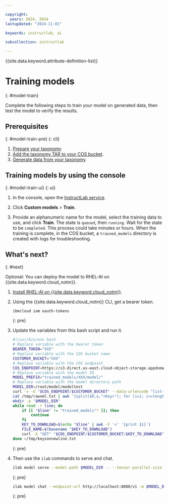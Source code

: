 ```yaml
---

copyright:
  years: 2024, 2024
lastupdated: "2024-11-01"

keywords: instructlab, ai

subcollection: instructlab

---
```


{{site.data.keyword.attribute-definition-list}}


# Training models
{: #model-train}


Complete the following steps to train your model on generated data, then test the model to verify the results.

## Prerequisites
{: #model-train-pre}
{: cli}

1. [Prepare your taxonomy](/docs/instructlab?topic=instructlab-getting-started#taxonomy)
1. [Add the taxonomy TAR to your COS bucket](/docs/instructlab?topic=instructlab-getting-started#taxonomy-add-ui).
1. [Generate data from your taxonomy](/docs/instructlab?topic=instructlab-data-generate).


## Training models by using the console
{: #model-train-ui}
{: ui}

1. In the console, open the [InstructLab service](https://cloud.ibm.com/instructlab/overview).

1. Click **Custom models** > **Train**.

1. Provide an alphanumeric name for the model, select the training data to use, and click **Train**. The state is `queued`, then `running`. Wait for the state to be `completed`. This process could take minutes or hours. When the training is complete, in the COS bucket, a `trained_models` directory is created with logs for troubleshooting.



## What's next?
{: #next}

Optional: You can deploy the model to RHEL-AI on {{site.data.keyword.cloud_notm}}.

1. [Install RHEL-AI on {{site.data.keyword.cloud_notm}}](https://docs.redhat.com/en/documentation/red_hat_enterprise_linux_ai/1.1/html/installing/installing_ibm_cloud#converting_image_to_qcow).

1. Using the {{site.data.keyword.cloud_notm}} CLI, get a bearer token.
    ```sh
    ibmcloud iam oauth-tokens
    ```
    {: pre}

1. Update the variables from this bash script and run it.

    ```sh
    #!/usr/bin/env bash
    # Replace variable with the bearer token
    BEARER_TOKEN="XXX"
    # Replace variable with the COS bucket name
    CUSTOMER_BUCKET="XXX"
    # Replace variable with the COS endpoint
    COS_ENDPOINT=https://s3.direct.us-east.cloud-object-storage.appdomain.cloud
    # Replace variable with the model ID
    MODEL_PREFIX="trained_models/XXX/model/"
    # Replace variable with the model directory path
    MODEL_DIR=/root/model/modeltest
    curl -v -G "$COS_ENDPOINT/$CUSTOMER_BUCKET" --data-urlencode "list-type=2" --data-urlencode "prefix=$MODEL_PREFIX" -H "Authorization: Bearer $BEARER_TOKEN" >/tmp/rawxml.txt
    cat /tmp/rawxml.txt | awk '{split($0,a,"<Key>"); for (i=1; i<=length(a); i++)  print a[i]}' >/tmp/keysonnewline.txt
    mkdir -p "$MODEL_DIR"
    while read -r line; do
        if [[ "$line" != "trained_models"* ]]; then
            continue
        fi
        KEY_TO_DOWNLOAD=$(echo "$line" | awk -F '<' '{print $1}')
        FILE_NAME=$(basename "$KEY_TO_DOWNLOAD")
        curl -X "GET" "$COS_ENDPOINT/$CUSTOMER_BUCKET/$KEY_TO_DOWNLOAD" -H "Authorization: Bearer $BEARER_TOKEN" >"${MODEL_DIR}/$FILE_NAME"
    done </tmp/keysonnewline.txt
    ```
    {: pre}
    
1. Then use the `ilab` commands to serve and chat.

    ```sh
    ilab model serve --model-path $MODEL_DIR -- --tensor-parallel-size 1 --host 0.0.0.0 --port 8080
    ```
    {: pre}
   
    ```sh
    ilab model chat --endpoint-url http://localhost:8080/v1 -m $MODEL_DIR
    ```
    {: pre}
